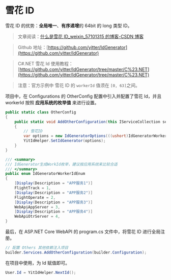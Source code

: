 # 雪花 ID

雪花 ID 的优势：**全局唯一**、**有序递增**的 64bit 的 long 类型 ID。

> 文章阅读：[什么是雪花 ID_weixin_57101315 的博客-CSDN 博客](https://blog.csdn.net/weixin_57101315/article/details/131261973)

> Github 地址：[https://github.com/yitter/IdGenerator](https://github.com/yitter/IdGenerator)

> C#.NET 雪花 Id 使用教程：[https://github.com/yitter/IdGenerator/tree/master/C%23.NET](https://github.com/yitter/IdGenerator/tree/master/C%23.NET)

> 注意：官方示例中 雪花 ID 的 `workerId` 值须在 `[0, 63]`之间。

项目中，在 Configurations 的 OtherConfig 配置中引入并配置了雪花 Id，并且 workerId 按照 **应用系统的枚举值** 来进行设置。

```C#
public static class OtherConfig
{
	public static void AddOtherConfiguration(this IServiceCollection services)
	{
		// 雪花ID
		var options = new IdGeneratorOptions(((ushort)IdGeneratorWorkerIdEnum.WebApiAppServer));
        YitIdHelper.SetIdGenerator(options);
	}
}
```

```C#
/// <summary>
/// IdGenerator生成WorkId枚举，建议按应用系统来比较合适
/// </summary>
public enum IdGeneratorWorkerIdEnum
{
    [Display(Description = "APP服务1")]
    FlightTrack = 1,
    [Display(Description = "APP服务2")]
    FlightOperate = 2,
    [Display(Description = "APP服务3")]
    WebApiAppServer = 3,
    [Display(Description = "APP服务4")]
    WebApiOtrServer = 4,
}
```

最后，在 ASP.NET Core WebAPI 的 program.cs 文件中，将雪花 ID 进行全局注册。

```C#
// 配置 Others 其他依赖注入项目
builder.Services.AddOtherConfiguration(builder.Configuration);
```

在项目中使用，为 Id 赋值即可。

```C#
User.Id = YitIdHelper.NextId();
```
